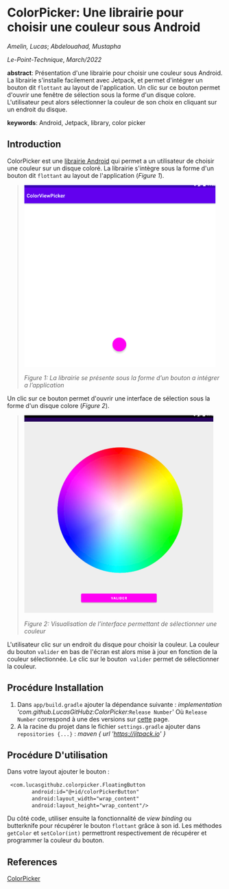 # ColorPicker: Une librairie pour choisir une couleur sous Android

_Amelin, Lucas_;
_Abdelouahad, Mustapha_

_Le-Point-Technique_, _March/2022_

__abstract__: Présentation d'une librairie pour choisir une couleur sous Android. La librairie s'installe facilement avec Jetpack, et permet d'intégrer un bouton dit `flottant` au layout de l'application. Un clic sur ce bouton permet d'ouvrir une fenêtre de sélection sous la forme d'un disque colore. L'utilisateur peut alors sélectionner la couleur de son choix en cliquant sur un endroit du disque.

__keywords__: Android, Jetpack, library, color picker

## Introduction

ColorPicker est une [librairie Android](https://github.com/LucasGitHubz/ColorPicker) qui permet a un utilisateur de choisir une couleur sur un disque coloré. La librairie s'intègre sous la forme d'un bouton dit `flottant` au layout de l'application (_Figure 1_).

> ![image 1](images/image-1.png)
>
> _Figure 1: La librairie se présente sous la forme d’un bouton a intégrer a l’application_

Un clic sur ce bouton permet d'ouvrir une interface de sélection sous la forme d'un disque colore (_Figure 2_).

> ![image 2](images/image-2.png)
>
> _Figure 2: Visualisation de l’interface permettant de sélectionner une couleur_

L'utilisateur clic sur un endroit du disque pour choisir la couleur. La couleur du bouton `valider` en bas de l'écran est alors mise à jour en fonction de la couleur sélectionnée. Le clic sur le bouton` valider` permet de sélectionner la couleur.

## Procédure Installation
1. Dans `app/build.gradle` ajouter la dépendance suivante : _implementation 'com.github.LucasGitHubz:ColorPicker:_`Release Number`'
   Où `Release Number` correspond à une des versions sur [cette](https://github.com/LucasGitHubz/ColorPicker/releases) page.
3. A la racine du projet dans le fichier `settings.gradle` ajouter dans `repositories {...}` : _maven { url 'https://jitpack.io' }_

## Procédure D'utilisation
Dans votre layout ajouter le bouton : 

```
 <com.lucasgithubz.colorpicker.FloatingButton
        android:id="@+id/colorPickerButton"
        android:layout_width="wrap_content"
        android:layout_height="wrap_content"/>
```

Du côté code, utiliser ensuite la fonctionnalité de _view binding_ ou butterknife pour récupérer le bouton `flottant` grâce à son id.
Les méthodes `getColor` et `setColor(int)` permettront respectivement de récupérer et programmer la couleur du bouton.

## References
[ColorPicker](https://github.com/LucasGitHubz/ColorPicker)


